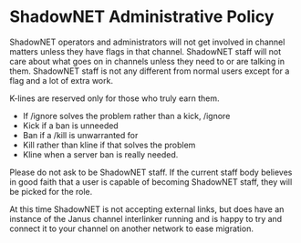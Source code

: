 # ShadowNET Administrative Policy

ShadowNET operators and administrators will not get involved in channel matters 
unless they have flags in that channel. ShadowNET staff will not care about 
what goes on in channels unless they need to or are talking in them. ShadowNET 
staff is not any different from normal users except for a flag and a lot of 
extra work.

K-lines are reserved only for those who truly earn them.

 - If /ignore solves the problem rather than a kick, /ignore
 - Kick if a ban is unneeded
 - Ban if a /kill is unwarranted for
 - Kill rather than kline if that solves the problem
 - Kline when a server ban is really needed.

Please do not ask to be ShadowNET staff. If the current staff body believes in 
good faith that a user is capable of becoming ShadowNET staff, they will be 
picked for the role.

At this time ShadowNET is not accepting external links, but does have an 
instance of the Janus channel interlinker running and is happy to try and 
connect it to your channel on another network to ease migration.

